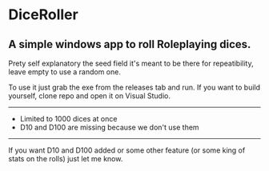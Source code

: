 ﻿# DiceRoller
## A simple windows app to roll Roleplaying dices.

Prety self explanatory the seed field it's meant to be there for repeatibility, leave empty to use a random one.


To use it just grab the exe from the releases tab and run.
If you want to build yourself, clone repo and open it on Visual Studio.

-----------

* Limited to 1000 dices at once
* D10 and D100 are missing because we don't use them

-----------

If you want D10 and D100 added or some other feature (or some king of stats on the rolls) just let me know.